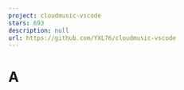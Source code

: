 ```yaml
---
project: cloudmusic-vscode
stars: 693
description: null
url: https://github.com/YXL76/cloudmusic-vscode
---
```


A
=
